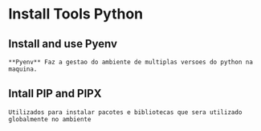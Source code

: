 # Install Tools Python

## Install and use Pyenv

    **Pyenv** Faz a gestao do ambiente de multiplas versoes do python na maquina.

## Intall PIP and PIPX

    Utilizados para instalar pacotes e bibliotecas que sera utilizado globalmente no ambiente
